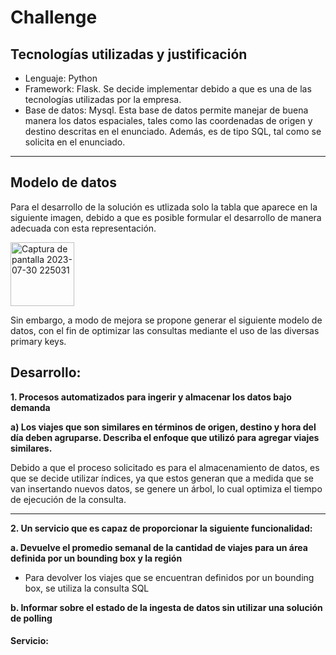 # Challenge


## Tecnologías utilizadas y justificación
- Lenguaje: Python
- Framework: Flask. Se decide implementar debido a que es una de las tecnologías utilizadas por la empresa.
- Base de datos: Mysql. Esta base de datos permite manejar de buena manera los datos espaciales, tales como las coordenadas de origen y destino descritas en el enunciado. Además, es de tipo SQL, tal como se solicita en el enunciado.


<hr/>

## Modelo de datos

Para el desarrollo de la solución es utlizada solo la tabla que aparece en la siguiente imagen, debido a que es posible formular el desarrollo de manera adecuada con esta representación.

<img width="102" alt="Captura de pantalla 2023-07-30 225031" src="https://github.com/Taekleee/challenge/assets/44279550/5b8dd000-b03a-4ee8-934a-245546290bc0">

Sin embargo, a modo de mejora se propone generar el siguiente modelo de datos, con el fin de optimizar las consultas mediante el uso de las diversas primary keys. 

## Desarrollo: 
**1. Procesos automatizados para ingerir y almacenar los datos bajo demanda**
  
  **a) Los viajes que son similares en términos de origen, destino y hora del día deben agruparse. Describa
  el enfoque que utilizó para agregar viajes similares.**

  Debido a que el proceso solicitado es para el almacenamiento de datos, es que se decide utilizar índices, ya que estos generan que a medida que se van insertando nuevos    datos, se genere un árbol, lo cual optimiza el tiempo de ejecución de la consulta. 

<hr/>

  **2. Un servicio que es capaz de proporcionar la siguiente funcionalidad:**

  **a. Devuelve el promedio semanal de la cantidad de viajes para un área definida por un bounding box y
la región**

- Para devolver los viajes que se encuentran definidos por un bounding box, se utiliza la consulta SQL 

**b. Informar sobre el estado de la ingesta de datos sin utilizar una solución de polling**


  #### Servicio: 

  
